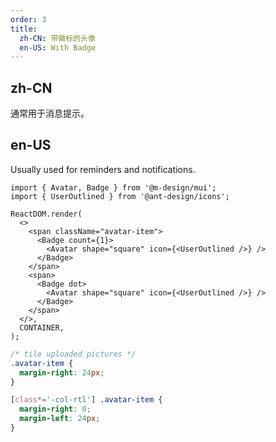 ```yaml
---
order: 3
title:
  zh-CN: 带徽标的头像
  en-US: With Badge
---
```


## zh-CN

通常用于消息提示。

## en-US

Usually used for reminders and notifications.

```tsx
import { Avatar, Badge } from '@m-design/mui';
import { UserOutlined } from '@ant-design/icons';

ReactDOM.render(
  <>
    <span className="avatar-item">
      <Badge count={1}>
        <Avatar shape="square" icon={<UserOutlined />} />
      </Badge>
    </span>
    <span>
      <Badge dot>
        <Avatar shape="square" icon={<UserOutlined />} />
      </Badge>
    </span>
  </>,
  CONTAINER,
);
```

```css
/* tile uploaded pictures */
.avatar-item {
  margin-right: 24px;
}

[class*='-col-rtl'] .avatar-item {
  margin-right: 0;
  margin-left: 24px;
}
```
